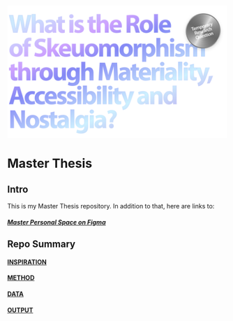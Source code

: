 ![](E_ASSETS/repo-images/skeuomorphism_hero.png)
# Master Thesis

## Intro
This is my Master Thesis repository. In addition to that, here are links to:
##### [Master Personal Space on Figma](https://www.figma.com/design/cBZwSZEBA5L0KyZoAiVZpU/Adam's-Master-Space?node-id=0-1&t=z42T0FIo4narjGbr-1)


## Repo Summary

#### [INSPIRATION](A_INSPIRATION/README.md)
#### [METHOD](B_METHOD/README.md)
#### [DATA](C_DATA/README.md)
#### [OUTPUT](D_OUTPUT/README.md)

